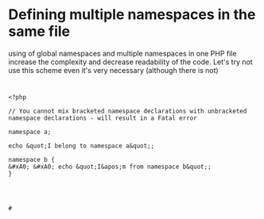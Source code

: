 # Defining multiple namespaces in the same file





using of global namespaces and multiple namespaces in one PHP file increase the complexity and decrease readability of the code.
Let&apos;s try not use this scheme even it&apos;s very necessary (although there is not)

  

#





```
<?php

// You cannot mix bracketed namespace declarations with unbracketed namespace declarations - will result in a Fatal error

namespace a;

echo &quot;I belong to namespace a&quot;;

namespace b {
&#xA0; &#xA0; echo &quot;I&apos;m from namespace b&quot;;
}


  

#





```
<?php
//Namespace can be used in this way also
namespace MyProject {

function connect() { echo &quot;ONE&quot;;&#xA0; }
&#xA0; &#xA0; Sub\Level\connect();
}

namespace MyProject\Sub {
&#xA0; &#xA0; 
function connect() { echo &quot;TWO&quot;;&#xA0; }
&#xA0; &#xA0; Level\connect();
}

namespace MyProject\Sub\Level {
&#xA0; &#xA0; 
&#xA0; &#xA0; function connect() { echo &quot;THREE&quot;;&#xA0; }&#xA0; &#xA0; 
&#xA0; &#xA0; \MyProject\Sub\Level\connect(); // OR we can use this as below
&#xA0; &#xA0; connect();
}


  

#

[Official documentation page](https://www.php.net/manual/en/language.namespaces.definitionmultiple.php)

**[To root](/README.md)**